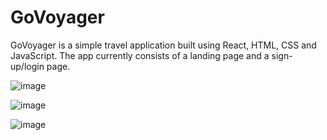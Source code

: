 # GoVoyager
GoVoyager is a simple travel application built using React, HTML, CSS and JavaScript. The app currently consists of a landing page and a sign-up/login page.

![image](https://github.com/user-attachments/assets/4a582fc7-bad4-450c-941f-e5318342fd36)

![image](https://github.com/user-attachments/assets/9c958077-c578-4bfc-af32-aef9bca157c8)

![image](https://github.com/user-attachments/assets/7c2f957d-3284-4e19-b12f-be4889ad0cd4)

